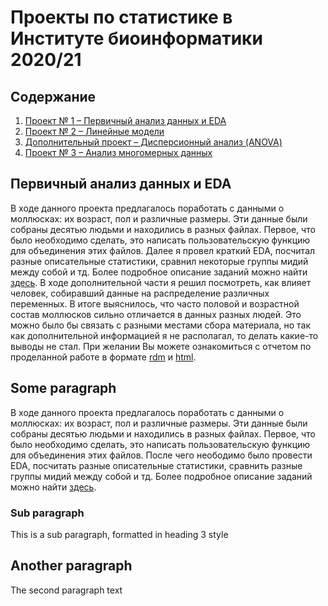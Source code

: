 # Проекты по статистике в Институте биоинформатики 2020/21



## Содержание
1. [Проект № 1 &ndash; Первичный анализ данных и EDA](#eda)
2. [Проект № 2 &ndash; Линейные модели](#lm)
3. [Дополнительный проект &ndash; Дисперсионный анализ (ANOVA)](#anova)
3. [Проект № 3 &ndash; Анализ многомерных данных](#mouse)

## Первичный анализ данных и EDA <a name="eda"></a>

В ходе данного проекта предлагалось поработать с данными о моллюсках: их возраст, пол и различные размеры. Эти данные были собраны десятью людьми и находились в разных файлах. Первое, что было необходимо сделать, это написать пользовательскую функцию для объединения этих файлов. Далее я провел краткий EDA, посчитал разные описательные статистики, сравнил некоторые группы мидий между собой и тд. Более подробное описание заданий можно найти [здесь](https://github.com/danon6868/BI_Stat_2020/blob/main/project_eda/Project_1.pdf). В ходе дополнительной части я решил посмотреть, как влияет человек, собиравший данные на распределение различных переменных. В итоге выяснилось, что часто половой и возрастной состав моллюсков сильно отличается в данных разных людей. Это можно было бы связать с разными местами сбора материала, но так как дополнительной информацией я не располагал, то делать какие-то выводы не стал. При желании Вы можете ознакомиться с отчетом по проделанной работе в формате [rdm](https://github.com/danon6868/BI_Stat_2020/blob/main/project_eda/project_eda.rmd) и [html](https://danon6868.github.io/BI_Stat_2020/project_eda). 

## Some paragraph <a name="lm"></a>
В ходе данного проекта предлагалось поработать с данными о моллюсках: их возраст, пол и различные размеры. Эти данные были собраны десятью людьми и находились в разных файлах. Первое, что было необходимо сделать, это написать пользовательскую функцию для объединения этих файлов. После чего неободимо было провести EDA, посчитать разные описательные статистики, сравнить разные группы мидий между собой и тд. Более подробное описание заданий можно найти  [здесь](). 

### Sub paragraph <a name="anova"></a>
This is a sub paragraph, formatted in heading 3 style

## Another paragraph <a name="mouse"></a>
The second paragraph text
